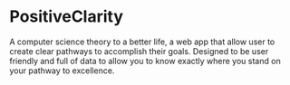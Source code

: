 # PositiveClarity
A computer science theory to a better life, a web app that allow user to create clear pathways to accomplish their goals. Designed to be user friendly and full of data to allow you to know exactly where you stand on your pathway to excellence.
